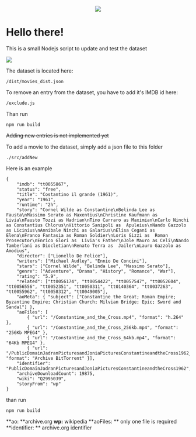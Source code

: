 <p align="center">
  <a href="https://cinedantan.com">
    <img src="https://cinedantan.com/logo192.png" />
  </a>
</p>

# Hello there!

This is a small Nodejs script to update and test the dataset

![](https://cdn.cinedantan.com/github/you-might-like.png)

The dataset is located here: 

    /dist/movies_dist.json

To remove an entry from the dataset, you have to add it's IMDB id here: 

    /exclude.js

Than run 

    npm run build

~~Adding new entries is not implemented yet~~

To add a movie to the dataset, simply add a json file to this folder

	./src/addNew

Here is an example

    {
        "imdb": "tt0055867",
        "status": "free",
        "title": "Costantino il grande (1961)",
        "year": "1961",
        "runtime": "2h",
        "story": "Cornel Wilde as Constantine\nBelinda Lee as Fausta\nMassimo Serato as Maxentius\nChristine Kaufmann as Livia\nFausto Tozzi as Hadrian\nTino Carraro as Maximian\nCarlo Ninchi as Constantius Chlorus\nVittorio Sanipoli as  Apuleius\nNando Gazzolo as Licinius\nAnnibale Ninchi as Galarius\nElisa Cegani as Elena\nFranco Fantasia as Roman Soldier\nLoris Gizzi as  Roman Prosecutor\nEnrico Glori as  Livia's Father\nJole Mauro as Celi\nNando Tamberlani as Diocletian\nRenato Terra as  Jailer\nLauro Gazzolo as Amodius",
        "director": ["Lionello De Felice"],
        "writers": ["Michael Audley", "Ennio De Concini"],
        "stars": ["Cornel Wilde", "Belinda Lee", "Massimo Serato"],
        "genre": ["Adventure", "Drama", "History", "Romance", "War"],
        "rating": "5.9",
        "related": ["tt0056174", "tt0054422", "tt0057547", "tt0052604", "tt0056556", "tt0052351", "tt0050311", "tt0140364", "tt0037263", "tt0055962", "tt0058312", "tt0049005"],
        "aoMeta": { "subject": ["Constantine the Great; Roman Empire; Byzantine Empire; Christian Church; Milvian Bridge; Epic; Sword and Sandal"] },
        "aoFiles": [
            { "url": "/Constantine_and_the_Cross.mp4", "format": "h.264" },
            { "url": "/Constantine_and_the_Cross_256kb.mp4", "format": "256Kb MPEG4" },
            { "url": "/Constantine_and_the_Cross_64kb.mp4", "format": "64Kb MPEG4" },
            { "url": "/PublicDomainJadranPicturesandJoniaPicturesConstantineandtheCross1962_archive.torrent", "format": "Archive BitTorrent" }],
        "identifier": "PublicDomainJadranPicturesandJoniaPicturesConstantineandtheCross1962",
        "archiveDownloadCount": 19875,
        "wiki": "Q2995039",
        "storyFrom": "wp"
    }

than run

	npm run build

**ao: **archive.org
**wp:** wikipedia
**aoFiles: ** only one file is required
**identifier: ** archive.org identifier



